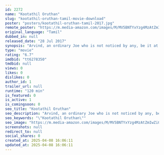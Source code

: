 ```yaml
---
id: 2272
name: "Kootathil Oruthan"
slug: "kootathil-oruthan-tamil-movie-download"
poster: "posters/kootathil-oruthan-tamil-2017.jpg"
remote_poster: "https://m.media-amazon.com/images/M/MV5BNTYxYzg4MzAtZmIwZi00MTU0LTgwYWQtMDZhOTQ5OGM2NzgyXkEyXkFqcGdeQXVyMTEzNzg0Mjkx._V1_SX300.jpg"
original_language: "Tamil"
dubbed_in: null
released_date: "28 Jul 2017"
synopsis: "Arvind, an ordinary Joe who is not noticed by any, be it at home, school or among friends falls in love with Janani, a class topper and an all-rounder who excels in sports and extra-curricular activities."
type: "movie"
rating: "6.7"
imdbid: "tt6278350"
tmdbid: null
views: 0
likes: 0
dislikes: 0
author_id: 1
trailer_url: null
runtime: "120 min"
is_featured: 0
is_active: 1
is_comingsoon: 0
seo_title: "Kootathil Oruthan"
seo_description: "Arvind, an ordinary Joe who is not noticed by any, be it at home, school or among friends falls in love with Janani, a class topper and an all-rounder who excels in sports and extra-curricular activities."
seo_keywords: "\"Kootathil Oruthan\""
seo_image: "https://m.media-amazon.com/images/M/MV5BNTYxYzg4MzAtZmIwZi00MTU0LTgwYWQtMDZhOTQ5OGM2NzgyXkEyXkFqcGdeQXVyMTEzNzg0Mjkx._V1_SX300.jpg"
screenshots: null
redirect_to: null
social_shares: 0
created_at: 2025-04-08 16:06:11
updated_at: 2025-04-08 16:06:11
---
```


